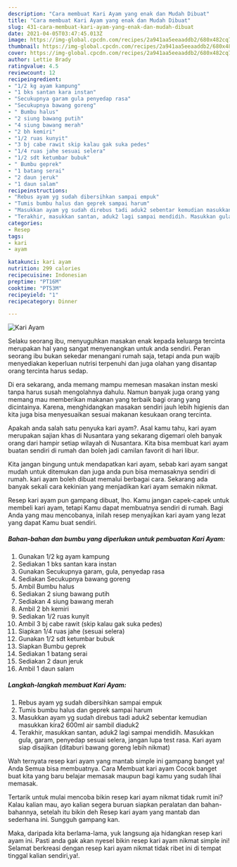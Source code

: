 ```yaml
---
description: "Cara membuat Kari Ayam yang enak dan Mudah Dibuat"
title: "Cara membuat Kari Ayam yang enak dan Mudah Dibuat"
slug: 431-cara-membuat-kari-ayam-yang-enak-dan-mudah-dibuat
date: 2021-04-05T03:47:45.013Z
image: https://img-global.cpcdn.com/recipes/2a941aa5eeaaddb2/680x482cq70/kari-ayam-foto-resep-utama.jpg
thumbnail: https://img-global.cpcdn.com/recipes/2a941aa5eeaaddb2/680x482cq70/kari-ayam-foto-resep-utama.jpg
cover: https://img-global.cpcdn.com/recipes/2a941aa5eeaaddb2/680x482cq70/kari-ayam-foto-resep-utama.jpg
author: Lettie Brady
ratingvalue: 4.5
reviewcount: 12
recipeingredient:
- "1/2 kg ayam kampung"
- "1 bks santan kara instan"
- "Secukupnya garam gula penyedap rasa"
- "Secukupnya bawang goreng"
- " Bumbu halus"
- "2 siung bawang putih"
- "4 siung bawang merah"
- "2 bh kemiri"
- "1/2 ruas kunyit"
- "3 bj cabe rawit skip kalau gak suka pedes"
- "1/4 ruas jahe sesuai selera"
- "1/2 sdt ketumbar bubuk"
- " Bumbu geprek"
- "1 batang serai"
- "2 daun jeruk"
- "1 daun salam"
recipeinstructions:
- "Rebus ayam yg sudah dibersihkan sampai empuk"
- "Tumis bumbu halus dan geprek sampai harum"
- "Masukkan ayam yg sudah direbus tadi aduk2 sebentar kemudian masukkan kira2 600ml air sambil diaduk2"
- "Terakhir, masukkan santan, aduk2 lagi sampai mendidih. Masukkan gula, garam, penyedap sesuai selera, jangan lupa test rasa. Kari ayam siap disajikan (ditaburi bawang goreng lebih nikmat)"
categories:
- Resep
tags:
- kari
- ayam

katakunci: kari ayam 
nutrition: 299 calories
recipecuisine: Indonesian
preptime: "PT16M"
cooktime: "PT53M"
recipeyield: "1"
recipecategory: Dinner

---
```



![Kari Ayam](https://img-global.cpcdn.com/recipes/2a941aa5eeaaddb2/680x482cq70/kari-ayam-foto-resep-utama.jpg)

Selaku seorang ibu, menyuguhkan masakan enak kepada keluarga tercinta merupakan hal yang sangat menyenangkan untuk anda sendiri. Peran seorang ibu bukan sekedar menangani rumah saja, tetapi anda pun wajib menyediakan keperluan nutrisi terpenuhi dan juga olahan yang disantap orang tercinta harus sedap.

Di era  sekarang, anda memang mampu memesan masakan instan meski tanpa harus susah mengolahnya dahulu. Namun banyak juga orang yang memang mau memberikan makanan yang terbaik bagi orang yang dicintainya. Karena, menghidangkan masakan sendiri jauh lebih higienis dan kita juga bisa menyesuaikan sesuai makanan kesukaan orang tercinta. 



Apakah anda salah satu penyuka kari ayam?. Asal kamu tahu, kari ayam merupakan sajian khas di Nusantara yang sekarang digemari oleh banyak orang dari hampir setiap wilayah di Nusantara. Kita bisa membuat kari ayam buatan sendiri di rumah dan boleh jadi camilan favorit di hari libur.

Kita jangan bingung untuk mendapatkan kari ayam, sebab kari ayam sangat mudah untuk ditemukan dan juga anda pun bisa memasaknya sendiri di rumah. kari ayam boleh dibuat memalui berbagai cara. Sekarang ada banyak sekali cara kekinian yang menjadikan kari ayam semakin nikmat.

Resep kari ayam pun gampang dibuat, lho. Kamu jangan capek-capek untuk membeli kari ayam, tetapi Kamu dapat membuatnya sendiri di rumah. Bagi Anda yang mau mencobanya, inilah resep menyajikan kari ayam yang lezat yang dapat Kamu buat sendiri.

<!--inarticleads1-->

##### Bahan-bahan dan bumbu yang diperlukan untuk pembuatan Kari Ayam:

1. Gunakan 1/2 kg ayam kampung
1. Sediakan 1 bks santan kara instan
1. Gunakan Secukupnya garam, gula, penyedap rasa
1. Sediakan Secukupnya bawang goreng
1. Ambil  Bumbu halus
1. Sediakan 2 siung bawang putih
1. Sediakan 4 siung bawang merah
1. Ambil 2 bh kemiri
1. Sediakan 1/2 ruas kunyit
1. Ambil 3 bj cabe rawit (skip kalau gak suka pedes)
1. Siapkan 1/4 ruas jahe (sesuai selera)
1. Gunakan 1/2 sdt ketumbar bubuk
1. Siapkan  Bumbu geprek
1. Sediakan 1 batang serai
1. Sediakan 2 daun jeruk
1. Ambil 1 daun salam




<!--inarticleads2-->

##### Langkah-langkah membuat Kari Ayam:

1. Rebus ayam yg sudah dibersihkan sampai empuk
1. Tumis bumbu halus dan geprek sampai harum
1. Masukkan ayam yg sudah direbus tadi aduk2 sebentar kemudian masukkan kira2 600ml air sambil diaduk2
1. Terakhir, masukkan santan, aduk2 lagi sampai mendidih. Masukkan gula, garam, penyedap sesuai selera, jangan lupa test rasa. Kari ayam siap disajikan (ditaburi bawang goreng lebih nikmat)




Wah ternyata resep kari ayam yang mantab simple ini gampang banget ya! Anda Semua bisa membuatnya. Cara Membuat kari ayam Cocok banget buat kita yang baru belajar memasak maupun bagi kamu yang sudah lihai memasak.

Tertarik untuk mulai mencoba bikin resep kari ayam nikmat tidak rumit ini? Kalau kalian mau, ayo kalian segera buruan siapkan peralatan dan bahan-bahannya, setelah itu bikin deh Resep kari ayam yang mantab dan sederhana ini. Sungguh gampang kan. 

Maka, daripada kita berlama-lama, yuk langsung aja hidangkan resep kari ayam ini. Pasti anda gak akan nyesel bikin resep kari ayam nikmat simple ini! Selamat berkreasi dengan resep kari ayam nikmat tidak ribet ini di tempat tinggal kalian sendiri,ya!.

